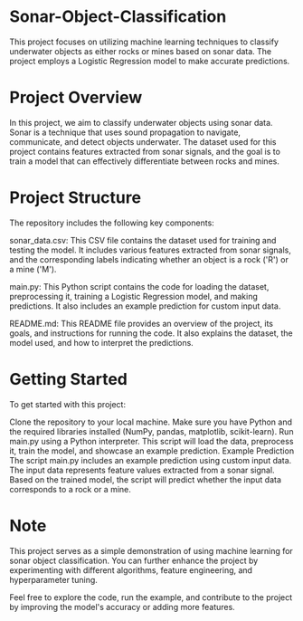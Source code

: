# Sonar-Object-Classification
This project focuses on utilizing machine learning techniques to classify underwater objects as either rocks or mines based on sonar data. The project employs a Logistic Regression model to make accurate predictions.

# Project Overview
In this project, we aim to classify underwater objects using sonar data. Sonar is a technique that uses sound propagation to navigate, communicate, and detect objects underwater. The dataset used for this project contains features extracted from sonar signals, and the goal is to train a model that can effectively differentiate between rocks and mines.

# Project Structure
The repository includes the following key components:

sonar_data.csv: This CSV file contains the dataset used for training and testing the model. It includes various features extracted from sonar signals, and the corresponding labels indicating whether an object is a rock ('R') or a mine ('M').

main.py: This Python script contains the code for loading the dataset, preprocessing it, training a Logistic Regression model, and making predictions. It also includes an example prediction for custom input data.

README.md: This README file provides an overview of the project, its goals, and instructions for running the code. It also explains the dataset, the model used, and how to interpret the predictions.

# Getting Started
To get started with this project:

Clone the repository to your local machine.
Make sure you have Python and the required libraries installed (NumPy, pandas, matplotlib, scikit-learn).
Run main.py using a Python interpreter. This script will load the data, preprocess it, train the model, and showcase an example prediction.
Example Prediction
The script main.py includes an example prediction using custom input data. The input data represents feature values extracted from a sonar signal. Based on the trained model, the script will predict whether the input data corresponds to a rock or a mine.

# Note
This project serves as a simple demonstration of using machine learning for sonar object classification. You can further enhance the project by experimenting with different algorithms, feature engineering, and hyperparameter tuning.

Feel free to explore the code, run the example, and contribute to the project by improving the model's accuracy or adding more features.
